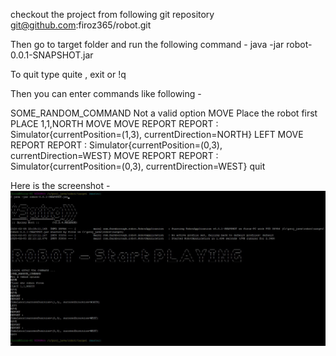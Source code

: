 checkout the project from following git repository
git@github.com:firoz365/robot.git

Then go to target folder and run the following command -
    java -jar robot-0.0.1-SNAPSHOT.jar

To quit type quite , exit or !q

Then you can enter commands like following  -

SOME_RANDOM_COMMAND
Not a valid option
MOVE
Place the robot first
PLACE 1,1,NORTH
MOVE
MOVE
REPORT
REPORT :
Simulator{currentPosition=(1,3), currentDirection=NORTH}
LEFT
MOVE
REPORT
REPORT :
Simulator{currentPosition=(0,3), currentDirection=WEST}
MOVE
REPORT
REPORT :
Simulator{currentPosition=(0,3), currentDirection=WEST}
quit

Here is the screenshot -
![Alt text](./Capture.JPG)